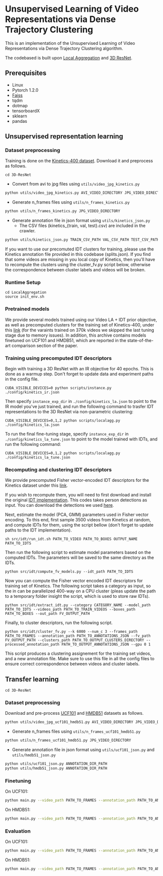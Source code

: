 # Unsupervised Learning of Video Representations via Dense Trajectory Clustering

This is an implementation of the Unsupervised Learning of Video Representations via Dense Trajectory Clustering algorithm.

The codebased is built upon [Local Aggregation](https://github.com/neuroailab/LocalAggregation-Pytorch) and [3D ResNet](https://github.com/kenshohara/3D-ResNets-PyTorch).  

## Prerequisites

* Linux
* Pytorch 1.2.0
* [Faiss](https://github.com/facebookresearch/faiss)
* tqdm
* dotmap
* tensorboardX
* sklearn
* pandas

## Unsupervised representation learning

### Dataset preprocessing
Training is done on the [Kinetics-400 dataset](https://github.com/activitynet/ActivityNet/tree/master/Crawler/Kinetics). Download it and preprocess as follows.
```
cd 3D-ResNet
```

* Convert from avi to jpg files using ```utils/video_jpg_kinetics.py```

```bash
python utils/video_jpg_kinetics.py AVI_VIDEO_DIRECTORY JPG_VIDEO_DIRECTORY
```

* Generate n_frames files using ```utils/n_frames_kinetics.py```

```bash
python utils/n_frames_kinetics.py JPG_VIDEO_DIRECTORY
```

* Generate annotation file in json format using ```utils/kinetics_json.py```
  * The CSV files (kinetics_{train, val, test}.csv) are included in the crawler.

```bash
python utils/kinetics_json.py TRAIN_CSV_PATH VAL_CSV_PATH TEST_CSV_PATH DST_JSON_APTH
```

If you want to use our precomuted IDT clusters for training, please use the Kinetics annotation file provided in this codebase (splits.json). If you find that some videos are missing in you local copy of Kinetics, then you'll have to recompute the clusters using the cluster_fv.py script below, otherwise the correspondence between cluster labels and videos will be broken.

### Runtime Setup
```
cd LocalAggregation
source init_env.sh
```

### Pretrained models
We provide several models trained using our Video LA + IDT prior objective, as well as precomputed clusters for the training set of Kinetics-400, under this [link](https://drive.google.com/file/d/1i3Vn_85Fo94BINHgpMaLNvZOKPfS3lvf/view?usp=sharing) (for the varaints trained on 370k videos we skipped the last tuning stage due to memory issues). In addition, this archive contains models finetuned on UCF101 and HMDB51, which are reported in the state-of-the-art comparison section of the paper.  

### Training using precomputed IDT descriptors
Begin with training a 3D ResNet with an IR objective for 40 epochs. This is done as a warmup step. Don't forget to update data and experiment paths in the config file.
```
CUDA_VISIBLE_DEVICES=0 python scripts/instance.py ./config/kinetics_ir.json 
```
Then specify `instance_exp_dir` in `./config/kinetics_la.json` to point to the IR model you've just trained, and run the following command to trasfer IDT representations to the 3D ResNet via non-parametric clustering:
```
CUDA_VISIBLE_DEVICES=0,1,2 python scripts/localagg.py ./config/kinetics_la.json
```
To run the final fine-tuning stage, specify `instance_exp_dir` in `./config/kinetics_la_tune.json` to point to the model trained with IDTs, and run the following command:
```
CUDA_VISIBLE_DEVICES=0,1,2 python scripts/localagg.py ./config/kinetics_la_tune.json
```

### Recomputing and clustering IDT descriptors
We provide precomputed Fisher vector-encoded IDT descriptors for the Kinetics dataset under this [link](https://drive.google.com/file/d/1I5ZWlYJfFxXhPrv6gRq1jZJah85usd1H/view?usp=sharing).

If you wish to recompute them, you will need to first download and install the original [IDT implementation](https://lear.inrialpes.fr/people/wang/improved_trajectories).
This codes takes person detections as input. You can download the detections we used [here](https://drive.google.com/file/d/1CDX8qkhsx9ygL27VG8UQpzAipa3MeHPu/view?usp=sharing).

Next, estimate the model (PCA, GMM) parameters used in Fisher vector encoding. To this end, first sample 3500 videos from Kinetics at random, and compute IDTs for them, using the script bellow (don't forget to update paths to the IDT implementation).
```
sh src/idt/run_idt.sh PATH_TO_VIDEO PATH_TO_BOXES OUTPUT_NAME PATH_TO_IDTS
``` 
Then run the following script to estimate model parameters based on the computed IDTs. The parameters will be saved to the same directory as the IDTs.
```
python src/idt/compute_fv_models.py --idt_path PATH_TO_IDTS
```

Now you can compute the Fisher vector encoded IDT descriptors for training set of Kinetics. The following script takes a category as input, so the in can be parallelized 400-way on a CPU cluster (pleas update the path to a temporary folder insight the script, which is used to store raw IDTs).
```
python src/idt/extract_idt.py --category CATEGORY_NAME --model_path PATH_TO_IDTS --videos_path PATH_TO_TRAIN_VIDEOS --boxes_path PATH_TO_BOXES --out_path FV_OUTPUT_PATH
```

Finally, to cluster descriptors, run the following script.
```
python src/idt/cluster_fv.py --k 6000 --num_c 3 --frames_path PATH_TO_FRAMES --annotation_path PATH_TO_ANNOTATIONS_JSON --fv_path FV_OUTPUT_PATH --clusters_path PATH_TO_OUTPUT_CLUSTERS_DIRECTORY --processed_annotation_path PATH_TO_OUTPUT_ANNOTATIONS_JSON --gpu 0 1
```
This script produces a clustering assignement for the training set videos, and a new annotation file. Make sure to use this file in all the config files to ensure correct correspondence between videos and cluster labels.

## Transfer learning
```
cd 3D-ResNet
```

### Dataset preprocessing
Download and pre-process [UCF101](http://crcv.ucf.edu/data/UCF101.php) and [HMDB51](http://serre-lab.clps.brown.edu/resource/hmdb-a-large-human-motion-database/) datasets as follows.

```bash
python utils/video_jpg_ucf101_hmdb51.py AVI_VIDEO_DIRECTORY JPG_VIDEO_DIRECTORY
```

* Generate n_frames files using ```utils/n_frames_ucf101_hmdb51.py```

```bash
python utils/n_frames_ucf101_hmdb51.py JPG_VIDEO_DIRECTORY
```

* Generate annotation file in json format using ```utils/ucf101_json.py``` and ```utils/hmdb51_json.py```

```bash
python utils/ucf101_json.py ANNOTATION_DIR_PATH
python utils/hmdb51_json.py ANNOTATION_DIR_PATH
```

### Finetuning
On UCF101:
```bash
python main.py --video_path PATH_TO_FRAMES --annotation_path PATH_TO_ANNOTATION --result_path OUTPUT_MODEL_PATH --dataset ucf101 --n_finetune_classes 101 --model resnet --model_depth 18 --resnet_shortcut B --batch_size 128 --n_threads 16 --gpu 0 --pretrain_path PATH_TO_PRETRAINED_MODEL  --checkpoint 10 --ft_begin_index 2 --n_epochs 40 --lr_patience 5  --n_scales 2 --train_crop random
```

On HMDB51:
```bash
python main.py --video_path PATH_TO_FRAMES --annotation_path PATH_TO_ANNOTATION --result_path OUTPUT_MODEL_PATH --dataset hmdb51 --n_finetune_classes 101 --model resnet --model_depth 18 --resnet_shortcut B --batch_size 128 --n_threads 16 --gpu 0 --pretrain_path PATH_TO_PRETRAINED_MODEL  --checkpoint 10 --ft_begin_index 3 --n_epochs 30 --lr_patience 5  --n_scales 2 --train_crop random
```

### Evaluation
On UCF101:
```bash
python main.py --video_path PATH_TO_FRAMES --annotation_path PATH_TO_ANNOTATION --dataset ucf101 --n_classes 101 --model resnet --model_depth 18 --resnet_shortcut B --batch_size 128 --n_threads 16 --gpu 0 --test --no_train --no_val --resume_path OUTPUT_MODEL_PATH/save_40.pth
```

On HMDB51:
```bash
python main.py --video_path PATH_TO_FRAMES --annotation_path PATH_TO_ANNOTATION --dataset hmdb51 --n_classes 101 --model resnet --model_depth 18 --resnet_shortcut B --batch_size 128 --n_threads 16 --gpu 0 --test --no_train --no_val --resume_path OUTPUT_MODEL_PATH/save_30.pth
```
